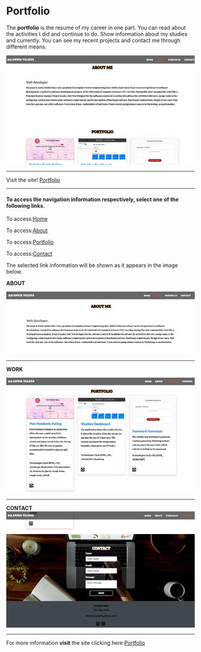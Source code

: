 
# Portfolio

The **portfolio** is the resume of my career in one part. You can read about the activities I did and continue to do. Show information about my studies and currently. You can see my recent projects and contact me through different means.




 ![Homepage](/assets/images/web-site.jpg)
 _____________________________________________________________________
 Visit the site! [Portfolio](https://anniavd.github.io/Portfolio//)


 ______________________________________________________________
#### To access the navigation information respectively, select one of the following links.

To access:[Home](https://anniavd.github.io/Portfolio/#home)

To access:[About](https://anniavd.github.io/Portfolio/#about)

To access:[Portfolio](https://anniavd.github.io/Portfolio/#portfolio)

To access:[Contact](https://anniavd.github.io/Portfolio/#contact)


The selected link information will be shown as it appears in the image below.

 **ABOUT**

![1 images with their respective information of each link of the site navigation](/assets/images/section-about.jpg)
______________________________________________________________________________

**WORK**

![1 images with their respective information of each link of the site navigation](/assets/images/section-work1.jpg)

___________________________________________________________________________________

**CONTACT**
![1 images with their respective information of each link of the site navigation](/assets/images/section-contact.jpg)

__________________________________________________________________________________

For more information **visit** the site clicking here:[Portfolio](https://anniavd.github.io/Portfolio/)
